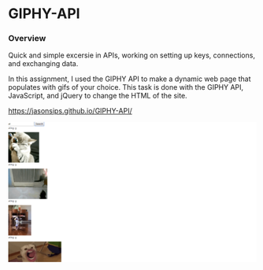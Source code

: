 # GIPHY-API

### Overview

Quick and simple excersie in APIs, working on setting up keys, connections, and exchanging data.

In this assignment, I used the GIPHY API to make a dynamic web page that populates with gifs of your choice. This task is done with the GIPHY API, JavaScript, and jQuery to change the HTML of the site.

https://jasonsips.github.io/GIPHY-API/

![Screenshot](https://github.com/JasonSips/GIPHY-API/blob/master/assets/images/Giphy.png)

